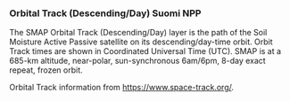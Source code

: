 ### Orbital Track (Descending/Day) Suomi NPP
The SMAP Orbital Track (Descending/Day) layer is the path of the Soil Moisture Active Passive satellite on its descending/day-time orbit. Orbit Track times are shown in Coordinated Universal Time (UTC). SMAP is at a 685-km altitude, near-polar, sun-synchronous 6am/6pm, 8-day exact repeat, frozen orbit.

Orbital Track information from <https://www.space-track.org/>.
